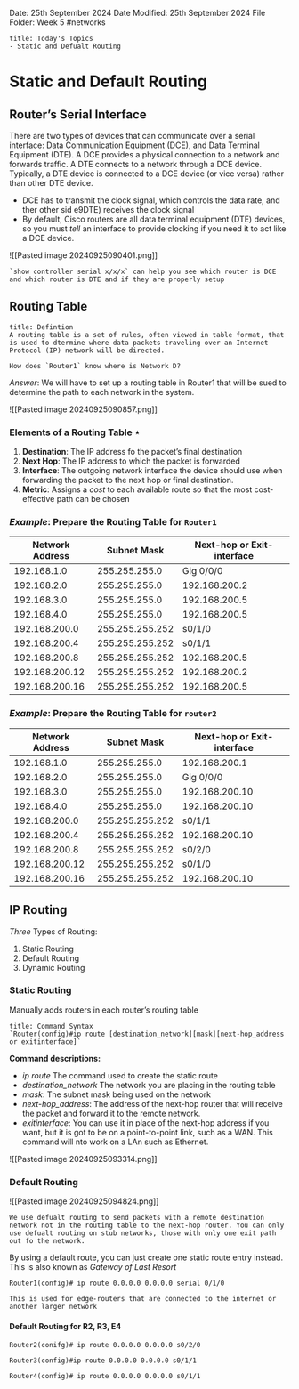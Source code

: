 Date: 25th September 2024
Date Modified: 25th September 2024
File Folder: Week 5
#networks

```ad-summary
title: Today's Topics
- Static and Defualt Routing
```

# Static and Default Routing

## Router’s Serial Interface

There are two types of devices that can communicate over a serial interface: Data Communication Equipment (DCE), and Data Terminal Equipment (DTE). A DCE provides a physical connection to a network and forwards traffic. A DTE connects to a network through a DCE device. Typically, a DTE device is connected to a DCE device (or vice versa) rather than other DTE device.
- DCE has to transmit the clock signal, which controls the data rate, and ther other sid e9DTE) receives the clock signal
- By default, Cisco routers are all data terminal equipment (DTE) devices, so you must *tell* an interface to provide clocking if you need it to act like a DCE device.

![[Pasted image 20240925090401.png]]

```ad-important
`show controller serial x/x/x` can help you see which router is DCE and which router is DTE and if they are properly setup
```

## Routing Table

```ad-summary
title: Defintion
A routing table is a set of rules, often viewed in table format, that is used to dtermine where data packets traveling over an Internet Protocol (IP) network will be directed.
```

```ad-question
How does `Router1` know where is Network D?
```

*Answer*: We will have to set up a routing table in Router1 that will be sued to determine the path to each network in the system.

![[Pasted image 20240925090857.png]]

### Elements of a Routing Table $\star$

1. **Destination**: The IP address fo the packet’s final destination
2. **Next Hop**: The IP address to which the packet is forwarded
3. **Interface**: The outgoing network interface the device should use when forwarding the packet to the next hop or final destination.
4. **Metric**: Assigns a *cost* to each available route so that the most cost-effective path can be chosen

### *Example*: Prepare the Routing Table for `Router1`

| Network Address | Subnet Mask     | Next-hop or Exit-interface |
| --------------- | --------------- | -------------------------- |
| 192.168.1.0     | 255.255.255.0   | Gig 0/0/0                  |
| 192.168.2.0     | 255.255.255.0   | 192.168.200.2              |
| 192.168.3.0     | 255.255.255.0   | 192.168.200.5              |
| 192.168.4.0     | 255.255.255.0   | 192.168.200.5              |
| 192.168.200.0   | 255.255.255.252 | s0/1/0                     |
| 192.168.200.4   | 255.255.255.252 | s0/1/1                     |
| 192.168.200.8   | 255.255.255.252 | 192.168.200.5              |
| 192.168.200.12  | 255.255.255.252 | 192.168.200.2              |
| 192.168.200.16  | 255.255.255.252 | 192.168.200.5              |

### *Example*: Prepare the Routing Table for `router2`

| Network Address | Subnet Mask     | Next-hop or Exit-interface |
| --------------- | --------------- | -------------------------- |
| 192.168.1.0     | 255.255.255.0   | 192.168.200.1              |
| 192.168.2.0     | 255.255.255.0   | Gig 0/0/0                  |
| 192.168.3.0     | 255.255.255.0   | 192.168.200.10             |
| 192.168.4.0     | 255.255.255.0   | 192.168.200.10             |
| 192.168.200.0   | 255.255.255.252 | s0/1/1                     |
| 192.168.200.4   | 255.255.255.252 | 192.168.200.10             |
| 192.168.200.8   | 255.255.255.252 | s0/2/0                     |
| 192.168.200.12  | 255.255.255.252 | s0/1/0                     |
| 192.168.200.16  | 255.255.255.252 | 192.168.200.10             |

## IP Routing

*Three* Types of Routing:
1. Static Routing
2. Default Routing
3. Dynamic Routing

### Static Routing

Manually adds routers in each router’s routing table

```ad-important
title: Command Syntax
`Router(config)#ip route [destination_network][mask][next-hop_address or exitinterface]`
```

**Command descriptions:**
- *ip route* The command used to create the static route
- *destination_network* The network you are placing in the routing table
- *mask*: The subnet mask being used on the network
- *next-hop_address*: The address of the next-hop router that will receive the packet and forward it to the remote network.
- *exitinterface*: You can use it in place of the next-hop address if you want, but it is got to be on a point-to-point link, such as a WAN. This command will nto work on a LAn such as Ethernet.

![[Pasted image 20240925093314.png]]

### Default Routing

![[Pasted image 20240925094824.png]]

```ad-summary
We use defualt routing to send packets with a remote destination network not in the routing table to the next-hop router. You can only use defualt routing on stub networks, those with only one exit path out fo the network.
```

By using a default route, you can just create one static route entry instead. This is also known as *Gateway of Last Resort*

`Router1(config)# ip route 0.0.0.0 0.0.0.0 serial 0/1/0`

```ad-important
This is used for edge-routers that are connected to the internet or another larger network
```
#### Default Routing for R2, R3, E4

`Router2(conifg)# ip route 0.0.0.0 0.0.0.0 s0/2/0`

`Router3(config)#ip route 0.0.0.0 0.0.0.0 s0/1/1`

`Router4(config)# ip route 0.0.0.0 0.0.0.0 s0/1/1`

